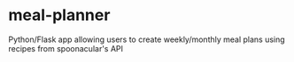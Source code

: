 # meal-planner
Python/Flask app allowing users to create weekly/monthly meal plans using recipes from spoonacular's API
